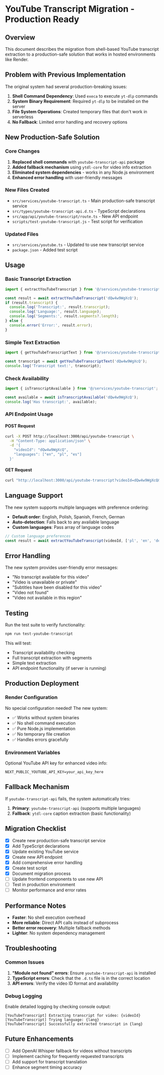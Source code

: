 # YouTube Transcript Migration - Production Ready

## Overview

This document describes the migration from shell-based YouTube transcript extraction to a production-safe solution that works in hosted environments like Render.

## Problem with Previous Implementation

The original system had several production-breaking issues:

1. **Shell Command Dependency**: Used `execa` to execute `yt-dlp` commands
2. **System Binary Requirement**: Required `yt-dlp` to be installed on the server
3. **File System Operations**: Created temporary files that don't work in serverless
4. **No Fallback**: Limited error handling and recovery options

## New Production-Safe Solution

### Core Changes

1. **Replaced shell commands** with `youtube-transcript-api` package
2. **Added fallback mechanism** using `ytdl-core` for video info extraction
3. **Eliminated system dependencies** - works in any Node.js environment
4. **Enhanced error handling** with user-friendly messages

### New Files Created

- `src/services/youtube-transcript.ts` - Main production-safe transcript service
- `src/types/youtube-transcript-api.d.ts` - TypeScript declarations
- `src/app/api/youtube-transcript/route.ts` - New API endpoint
- `scripts/test-youtube-transcript.js` - Test script for verification

### Updated Files

- `src/services/youtube.ts` - Updated to use new transcript service
- `package.json` - Added test script

## Usage

### Basic Transcript Extraction

```typescript
import { extractYouTubeTranscript } from '@/services/youtube-transcript';

const result = await extractYouTubeTranscript('dQw4w9WgXcQ');
if (result.transcript) {
  console.log('Transcript:', result.transcript);
  console.log('Language:', result.language);
  console.log('Segments:', result.segments?.length);
} else {
  console.error('Error:', result.error);
}
```

### Simple Text Extraction

```typescript
import { getYouTubeTranscriptText } from '@/services/youtube-transcript';

const transcript = await getYouTubeTranscriptText('dQw4w9WgXcQ');
console.log('Transcript text:', transcript);
```

### Check Availability

```typescript
import { isTranscriptAvailable } from '@/services/youtube-transcript';

const available = await isTranscriptAvailable('dQw4w9WgXcQ');
console.log('Has transcript:', available);
```

### API Endpoint Usage

#### POST Request
```bash
curl -X POST http://localhost:3000/api/youtube-transcript \
  -H "Content-Type: application/json" \
  -d '{
    "videoId": "dQw4w9WgXcQ",
    "languages": ["en", "pl", "es"]
  }'
```

#### GET Request
```bash
curl "http://localhost:3000/api/youtube-transcript?videoId=dQw4w9WgXcQ&languages=en,pl"
```

## Language Support

The new system supports multiple languages with preference ordering:

- **Default order**: English, Polish, Spanish, French, German
- **Auto-detection**: Falls back to any available language
- **Custom languages**: Pass array of language codes

```typescript
// Custom language preferences
const result = await extractYouTubeTranscript(videoId, ['pl', 'en', 'de']);
```

## Error Handling

The new system provides user-friendly error messages:

- "No transcript available for this video"
- "Video is unavailable or private"
- "Subtitles have been disabled for this video"
- "Video not found"
- "Video not available in this region"

## Testing

Run the test suite to verify functionality:

```bash
npm run test-youtube-transcript
```

This will test:
- Transcript availability checking
- Full transcript extraction with segments
- Simple text extraction
- API endpoint functionality (if server is running)

## Production Deployment

### Render Configuration

No special configuration needed! The new system:
- ✅ Works without system binaries
- ✅ No shell command execution
- ✅ Pure Node.js implementation
- ✅ No temporary file creation
- ✅ Handles errors gracefully

### Environment Variables

Optional YouTube API key for enhanced video info:
```
NEXT_PUBLIC_YOUTUBE_API_KEY=your_api_key_here
```

## Fallback Mechanism

If `youtube-transcript-api` fails, the system automatically tries:

1. **Primary**: `youtube-transcript-api` (supports multiple languages)
2. **Fallback**: `ytdl-core` caption extraction (basic functionality)

## Migration Checklist

- [x] Create new production-safe transcript service
- [x] Add TypeScript declarations
- [x] Update existing YouTube service
- [x] Create new API endpoint
- [x] Add comprehensive error handling
- [x] Create test script
- [x] Document migration process
- [ ] Update frontend components to use new API
- [ ] Test in production environment
- [ ] Monitor performance and error rates

## Performance Notes

- **Faster**: No shell execution overhead
- **More reliable**: Direct API calls instead of subprocess
- **Better error recovery**: Multiple fallback methods
- **Lighter**: No system dependency management

## Troubleshooting

### Common Issues

1. **"Module not found" errors**: Ensure `youtube-transcript-api` is installed
2. **TypeScript errors**: Check that the `.d.ts` file is in the correct location
3. **API errors**: Verify the video ID format and availability

### Debug Logging

Enable detailed logging by checking console output:
```
[YouTubeTranscript] Extracting transcript for video: {videoId}
[YouTubeTranscript] Trying language: {lang}
[YouTubeTranscript] Successfully extracted transcript in {lang}
```

## Future Enhancements

- [ ] Add OpenAI Whisper fallback for videos without transcripts
- [ ] Implement caching for frequently requested transcripts
- [ ] Add support for transcript translation
- [ ] Enhance segment timing accuracy 